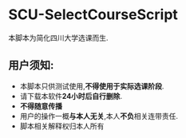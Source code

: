 # SCU-SelectCourseScript

本脚本为简化四川大学选课而生.

## 用户须知:

- 本脚本只供测试使用,**不得使用于实际选课阶段**.
- 请下载本软件**24小时后自行删除**.
- **不得随意传播**
- 用户的操作一概**与本人无关**,本人**不负**相关连带责任.
- 脚本相关解释权归本人所有
